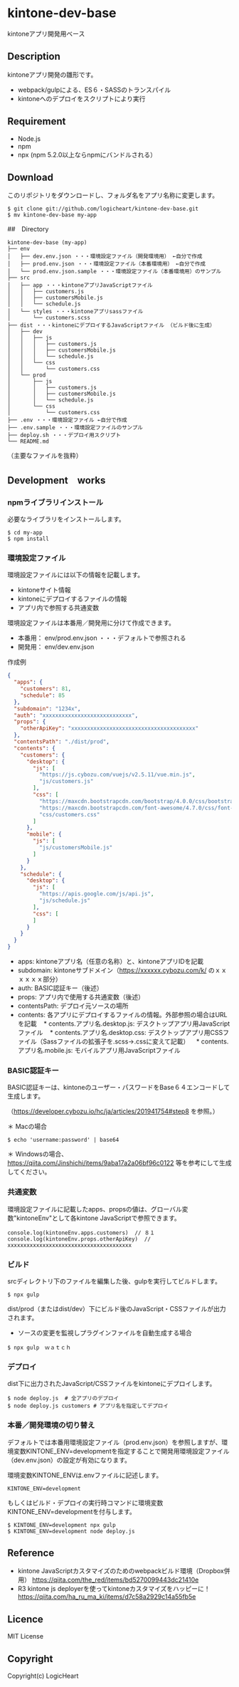 # kintone-dev-base
kintoneアプリ開発用ベース

## Description
kintoneアプリ開発の雛形です。

* webpack/gulpによる、ES６・SASSのトランスパイル
* kintoneへのデプロイをスクリプトにより実行

## Requirement
* Node.js
* npm
* npx (npm 5.2.0以上ならnpmにバンドルされる）

## Download
このリポジトリをダウンロードし、フォルダ名をアプリ名称に変更します。

```
$ git clone git://github.com/logicheart/kintone-dev-base.git
$ mv kintone-dev-base my-app
```

##　Directory
```
kintone-dev-base (my-app)
├── env
│   ├── dev.env.json ・・・環境設定ファイル（開発環境用） ←自分で作成
│   ├── prod.env.json ・・・環境設定ファイル（本番環境用） ←自分で作成
│   └── prod.env.json.sample ・・・環境設定ファイル（本番環境用）のサンプル
├── src
│   ├── app ・・・kintoneアプリJavaScriptファイル
│   │   ├── customers.js
│   │   ├── customersMobile.js
│   │   └── schedule.js
│   └── styles ・・・kintoneアプリsassファイル
│       └── customers.scss
├── dist ・・・kintoneにデプロイするJavaScriptファイル （ビルド後に生成）
│   ├── dev
│   │   ├── js
│   │   │   ├── customers.js
│   │   │   ├── customersMobile.js
│   │   │   └── schedule.js
│   │   └── css
│   │       └── customers.css
│   └── prod
│       ├── js
│       │   ├── customers.js
│       │   ├── customersMobile.js
│       │   └── schedule.js
│       └── css
│           └── customers.css
├── .env ・・・環境設定ファイル ←自分で作成
├── .env.sample ・・・環境設定ファイルのサンプル
├── deploy.sh ・・・デプロイ用スクリプト
└── README.md
```

（主要なファイルを抜粋）

## Development　works

### npmライブラリインストール
必要なライブラリをインストールします。

```
$ cd my-app
$ npm install
```

### 環境設定ファイル

環境設定ファイルには以下の情報を記載します。

* kintoneサイト情報
* kintoneにデプロイするファイルの情報
* アプリ内で参照する共通変数

環境設定ファイルは本番用／開発用に分けて作成できます。

* 本番用： env/prod.env.json ・・・デフォルトで参照される
* 開発用： env/dev.env.json

作成例

```prod.env.json
{
  "apps": {
    "customers": 81,
    "schedule": 85
  },
  "subdomain": "1234x",
  "auth": "xxxxxxxxxxxxxxxxxxxxxxxxxxxx",
  "props": {
    "otherApiKey": "xxxxxxxxxxxxxxxxxxxxxxxxxxxxxxxxxxxxxxx"
  },
  "contentsPath": "./dist/prod",
  "contents": {
    "customers": {
      "desktop": {
        "js": [
          "https://js.cybozu.com/vuejs/v2.5.11/vue.min.js",
          "js/customers.js"
        ],
        "css": [
          "https://maxcdn.bootstrapcdn.com/bootstrap/4.0.0/css/bootstrap.min.css",
          "https://maxcdn.bootstrapcdn.com/font-awesome/4.7.0/css/font-awesome.min.css",
          "css/customers.css"
        ]
      },
      "mobile": {
        "js": [
          "js/customersMobile.js"
        ]
      }
    },
    "schedule": {
      "desktop": {
        "js": [
          "https://apis.google.com/js/api.js",
          "js/schedule.js"
        ],
        "css": [
        ]
      }
    }
  }
}
```

* apps: kintoneアプリ名（任意の名称）と、kintoneアプリIDを記載
* subdomain: kintoneサブドメイン（https://xxxxxx.cybozu.com/k/ のｘｘｘｘｘｘ部分）
* auth: BASIC認証キー（後述）
* props: アプリ内で使用する共通変数（後述）
* contentsPath: デプロイ元ソースの場所
* contents: 各アプリにデプロイするファイルの情報。外部参照の場合はURLを記載
    * contents.アプリ名.desktop.js: デスクトップアプリ用JavaScriptファイル
    * contents.アプリ名.desktop.css: デスクトップアプリ用CSSファイル（Sassファイルの拡張子を.scss→.cssに変えて記載）
    * contents.アプリ名.mobile.js: モバイルアプリ用JavaScriptファイル

### BASIC認証キー
BASIC認証キーは、kintoneのユーザー・パスワードをBase６４エンコードして生成します。

（https://developer.cybozu.io/hc/ja/articles/201941754#step8 を参照。）

＊ Macの場合

```
$ echo 'username:password' | base64
```

＊ Windowsの場合、 https://qiita.com/Jinshichi/items/9aba17a2a06bf96c0122 等を参考にして生成してください。

### 共通変数
環境設定ファイルに記載したapps、propsの値は、グローバル変数"kintoneEnv"として各kintone JavaScriptで参照できます。

```
console.log(kintoneEnv.apps.customers)  // ８１
console.log(kintoneEnv.props.otherApiKey)  // xxxxxxxxxxxxxxxxxxxxxxxxxxxxxxxxxxxxxxx
```

### ビルド
srcディレクトリ下のファイルを編集した後、gulpを実行してビルドします。

```
$ npx gulp
```

dist/prod（またはdist/dev）下にビルド後のJavaScript・CSSファイルが出力されます。

* ソースの変更を監視しプラグインファイルを自動生成する場合

```
$ npx gulp　ｗａｔｃｈ
```

### デプロイ
dist下に出力されたJavaScript/CSSファイルをkintoneにデプロイします。

```
$ node deploy.js  # 全アプリのデプロイ
$ node deploy.js customers # アプリ名を指定してデプロイ
```

### 本番／開発環境の切り替え
デフォルトでは本番用環境設定ファイル（prod.env.json）を参照しますが、環境変数KINTONE_ENV=developmentを指定することで開発用環境設定ファイル（dev.env.json）の設定が有効になります。

環境変数KINTONE_ENVは.envファイルに記述します。

```.env
KINTONE_ENV=development
```

もしくはビルド・デプロイの実行時コマンドに環境変数KINTONE_ENV=developmentを付与します。

```
$ KINTONE_ENV=development npx gulp
$ KINTONE_ENV=development node deploy.js
```

## Reference
* kintone JavaScriptカスタマイズのためのwebpackビルド環境（Dropbox併用） https://qiita.com/the_red/items/bd5270099443dc21410e
* R3 kintone js deployerを使ってkintoneカスタマイズをハッピーに！ https://qiita.com/ha_ru_ma_ki/items/d7c58a2929c14a55fb5e

## Licence

MIT License

## Copyright

Copyright(c) LogicHeart
